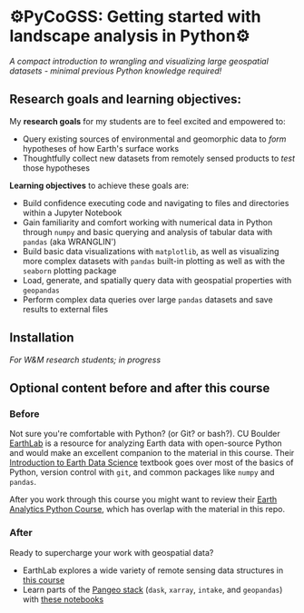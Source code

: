 # ⚙️PyCoGSS: Getting started with landscape analysis in Python⚙️
*A compact introduction to wrangling and visualizing large geospatial datasets - minimal previous Python knowledge required!*

## Research goals and learning objectives:

My **research goals** for my students are to feel excited and empowered to:
- Query existing sources of environmental and geomorphic data to *form* hypotheses of how Earth's surface works
- Thoughtfully collect new datasets from remotely sensed products to *test* those hypotheses

**Learning objectives** to achieve these goals are:

- Build confidence executing code and navigating to files and directories within a Jupyter Notebook 
- Gain familiarity and comfort working with numerical data in Python through `numpy` and basic querying and analysis of tabular data with `pandas` (aka WRANGLIN')
- Build basic data visualizations with `matplotlib`, as well as visualizing more complex datasets with `pandas` built-in plotting as well as with the `seaborn` plotting package
- Load, generate, and spatially query data with geospatial properties with `geopandas`
- Perform complex data queries over large `pandas` datasets and save results to external files

## Installation
*For W&M research students; in progress*

## Optional content before and after this course

### Before
Not sure you're comfortable with Python? (or Git? or bash?). CU Boulder [EarthLab]() is a resource for analyzing Earth data with open-source Python and would make an excellent companion to the material in this course. Their [Introduction to Earth Data Science](https://www.earthdatascience.org/courses/intro-to-earth-data-science/) textbook goes over most of the basics of Python, version control with `git`, and common packages like `numpy` and `pandas`. 

After you work through this course you might want to review their [Earth Analytics Python Course](https://www.earthdatascience.org/courses/earth-analytics-python//), which has overlap with the material in this repo. 

### After
Ready to supercharge your work with geospatial data? 
- EarthLab explores a wide variety of remote sensing data structures in [this course](https://www.earthdatascience.org/courses/use-data-open-source-python/)
- Learn parts of the [Pangeo stack](https://pangeo.io/architecture.html) (`dask`, `xarray`, `intake`, and `geopandas`) with [these notebooks](https://gallery.pangeo.io/repos/pangeo-data/pangeo-tutorial-gallery/index.html)